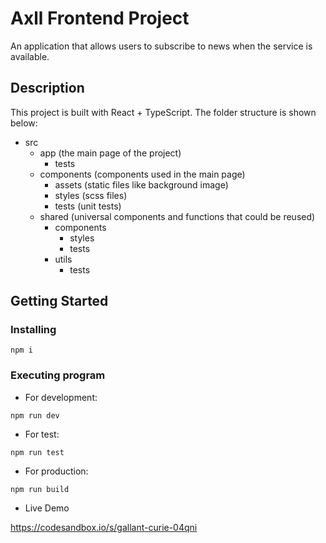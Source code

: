 # Axll Frontend Project

An application that allows users to subscribe to news when the service is available.

## Description

This project is built with React + TypeScript. The folder structure is shown below:
* src
  * app (the main page of the project)
    * tests
  * components (components used in the main page)
    * assets (static files like background image)
    * styles (scss files)
    * tests (unit tests)
  * shared (universal components and functions that could be reused)
    * components
      * styles
      * tests
    * utils
      * tests

## Getting Started

### Installing

```
npm i
```

### Executing program

* For development:
```
npm run dev
```

* For test:
```
npm run test
```

* For production:
```
npm run build
```

* Live Demo

https://codesandbox.io/s/gallant-curie-04qni
